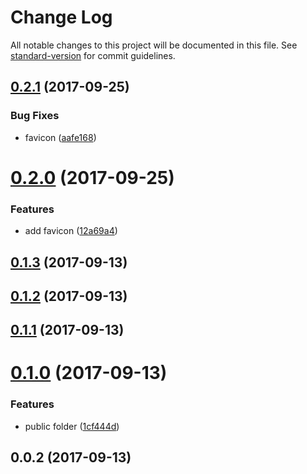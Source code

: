 # Change Log

All notable changes to this project will be documented in this file. See [standard-version](https://github.com/conventional-changelog/standard-version) for commit guidelines.

<a name="0.2.1"></a>
## [0.2.1](https://github.com/zzswang/express-swagger-fancy/compare/v0.2.0...v0.2.1) (2017-09-25)


### Bug Fixes

* favicon ([aafe168](https://github.com/zzswang/express-swagger-fancy/commit/aafe168))



<a name="0.2.0"></a>
# [0.2.0](https://github.com/zzswang/express-swagger-fancy/compare/v0.1.3...v0.2.0) (2017-09-25)


### Features

* add favicon ([12a69a4](https://github.com/zzswang/express-swagger-fancy/commit/12a69a4))



<a name="0.1.3"></a>
## [0.1.3](https://github.com/zzswang/express-swagger-fancy/compare/v0.1.2...v0.1.3) (2017-09-13)



<a name="0.1.2"></a>
## [0.1.2](https://github.com/zzswang/express-swagger-fancy/compare/v0.1.1...v0.1.2) (2017-09-13)



<a name="0.1.1"></a>
## [0.1.1](https://github.com/zzswang/express-swagger-fancy/compare/v0.1.0...v0.1.1) (2017-09-13)



<a name="0.1.0"></a>
# [0.1.0](https://github.com/zzswang/express-swagger-fancy/compare/v0.0.2...v0.1.0) (2017-09-13)


### Features

* public folder ([1cf444d](https://github.com/zzswang/express-swagger-fancy/commit/1cf444d))



<a name="0.0.2"></a>
## 0.0.2 (2017-09-13)
